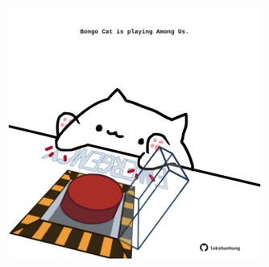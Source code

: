 <!-- built at 10/05/2023, 03:00:52 UTC -->
<p align="center">
  <img width="500" height="500" src="./ReadmeImage.svg">
</p>
